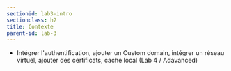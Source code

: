 ```yaml
---
sectionid: lab3-intro
sectionclass: h2
title: Contexte
parent-id: lab-3
---
```


- Intégrer l'authentification, ajouter un Custom domain, intégrer un réseau virtuel, ajouter des certificats, cache local (Lab 4 / Adavanced)
